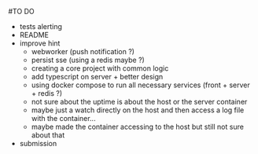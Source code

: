 #TO DO

+ tests alerting
+ README
+ improve hint
	+ webworker (push notification ?)
	+ persist sse (using a redis maybe ?)
	+ creating a core project with common logic
	+ add typescript on server + better design
	+ using docker compose to run all necessary services (front + server + redis ?)
	+ not sure about the uptime is about the host or the server container
	+ maybe just a watch directly on the host and then access a log file with the container...
	+ maybe made the container accessing to the host but still not sure about that
+ submission